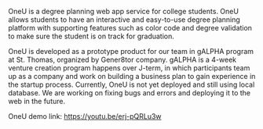 OneU is a degree planning web app service for college students. OneU allows students to have an interactive and easy-to-use degree planning platform with supporting features such as color code and degree validation to make sure the student is on track for graduation. 

OneU is developed as a prototype product for our team in gALPHA program at St. Thomas, organized by Gener8tor company. gALPHA is a 4-week venture creation program happens over J-term, in which participants team up as a company and work on building a business plan to gain experience in the startup process. Currently, OneU is not yet deployed and still using local database. We are working on fixing bugs and errors and deploying it to the web in the future. 

OneU demo link: https://youtu.be/erj-pQRLu3w 
